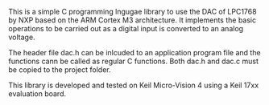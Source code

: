 This is a simple C programming lngugae library to use the DAC of LPC1768 by NXP based on the ARM Cortex M3 architecture.
It implements the basic operations to be carried out as a digital input is converted to an analog voltage.

The header file dac.h can be inlcuded to an application program file and the functions cann be called as regular C functions.
Both dac.h and dac.c must be copied to the project folder.

This library is developed and tested on Keil Micro-Vision 4 using a Keil 17xx evaluation board.
